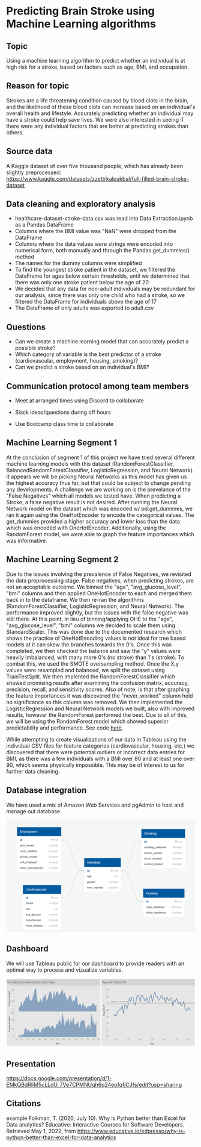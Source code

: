 # Predicting Brain Stroke using Machine Learning algorithms

## Topic

Using a machine learning algorithm to predict whether an individual is at high risk for a stroke, based on factors such as age, BMI, and occupation.

## Reason for topic

Strokes are a life threatening condition caused by blood clots in the brain, and the likelihood of these blood clots can increase based on an individual's overall health and lifestyle. Accurately predicting whether an individual may have a stroke could help save lives. We were also interested in seeing if there were any individual factors that are better at predicting strokes than others.

## Source data

A Kaggle dataset of over five thousand people, which has already been slightly preprocessed: https://www.kaggle.com/datasets/zzettrkalpakbal/full-filled-brain-stroke-dataset

## Data cleaning and exploratory analysis 

* healthcare-dataset-stroke-data.csv was read into Data Extraction.ipynb as a Pandas DataFrame
* Columns where the BMI value was "NaN" were dropped from the DataFrame
* Columns where the data values were strings were encoded into numerical form, both manually and through the Pandas get_dummies() method
* The names for the dummy columns were simplified
* To find the youngest stroke patient in the dataset, we filtered the DataFrame for ages below certain thresholds, until we determined that there was only one stroke patient below the age of 20
* We decided that any data for non-adult individuals may be redundant for our analysis, since there was only one child who had a stroke, so we filtered the DataFrame for individuals above the age of 17
* The DataFrame of only adults was exported to adult.csv

## Questions

* Can we create a machine learning model that can accurately predict a possible stroke?
* Which category of variable is the best predictor of a stroke (cardiovascular, employment, housing, smoking)?
* Can we predict a stroke based on an individual's BMI?

## Communication protocol among team members

- Meet at arranged times using Discord to collaborate

- Slack ideas/questions during off hours

- Use Bootcamp class time to collaborate

## Machine Learning Segment 1

At the conclusion of segment 1 of this project we have tried several different machine learning models with this dataset (RandomForestClassifier, BalancedRandomForestClassifier, LogisticRegression, and Neural Network). It appears we will be picking Neural Networks as this model has given us the highest accuracy thus far, but that could be subject to change pending any developments. A challenge we are working on is the prevelance of the "False Negatives" which all models we tested have. When predicting a Stroke, a false negative result is not desired. After running the Neural Network model on the dataset which was encoded w/ pd.get_dummies, we ran it again using the OneHotEncoder to encode the categorical values. The get_dummies provided a higher accuracy and lower loss than the data which was encoded with OneHotEncoder. Additionally, using the RandomForest model, we were able to graph the feature importances which was informative. 

## Machine Learning Segment 2

Due to the issues involving the prevalence of False Negatives, we revisited the data preprocessing stage. False negatives, when predicting strokes, are not an acceptable outcome. We binned the "age", "avg_glucose_level", "bmi" columns and then applied OneHotEncoder to each and merged them back in to the dataframe. We then re-ran the algorithms (RandomForestClassifier, LogisticRegression, and Neural Network). The performance improved slightly, but the issues with the false negative was still there. At this point, in lieu of binning/applying OHE to the "age", "avg_glucose_level", "bmi" columns we decided to scale them using StandardScaler. This was done due to the documented research which shows the practice of OneHotEncoding values is not ideal for tree based models at it can skew the branches towards the 0's. Once this was completed, we then checked the balance and saw the "y" values were heavily imbalanced, with many more 0's (no stroke) than 1's (stroke). To combat this, we used the SMOTE oversampling method. Once the X,y values were resampled and balanced, we split the dataset using TrainTestSplit. We then implented the RandomForestClassifier which showed promising results after examining the confusion matrix, accuracy, precision, recall, and sensitivity scores. Also of note, is that after graphing the feature importances it was discovered the "never_worked" column held no significance so this column was removed. We then implemented the LogisticRegression and Neural Network models we built, also with improved results, however the RandomForest performed the best. Due to all of this, we will be using the RandomForest model which showed superior predictability and performance. See code [here](./Machine_Learning_segment_2.ipynb).

While attempting to create visualizations of our data in Tableau using the individual CSV files for feature categories (cardiovascular, housing, etc.) we discovered that there were potential outliers or incorrect data entries for BMI, as there was a few individuals with a BMI over 80 and at least one over 90, which seems physically impossible. This may be of interest to us for further data cleaning.

## Database integration

We have used a mix of Amazon Web Services and pgAdmin to host and manage out database. 

![EDN](images/EDNsecond.png)

## Dashboard

We will use Tableau public for our dashboard to provide readers with an optimal way to process and vizualize variables. 

![Tableau Example](images/tab_sample.png)

## Presentation

https://docs.google.com/presentation/d/1-EMkQBdRliM5cLLdU_7Ve7CPMNUqh6q24eofqfjCJfs/edit?usp=sharing

## Citations
example
Folkman, T. (2020, July 10). Why is Python better than Excel for Data analytics? Educative: Interactive Courses for Software Developers. Retrieved May 1, 2022, from https://www.educative.io/edpresso/why-is-python-better-than-excel-for-data-analytics
